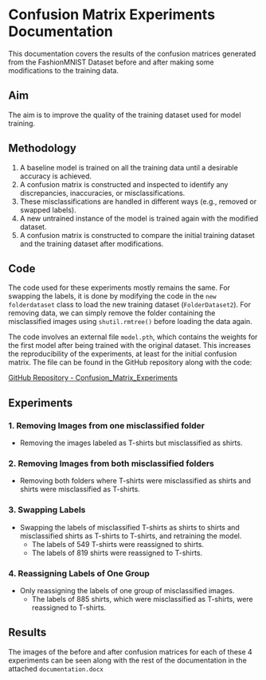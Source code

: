 # Confusion Matrix Experiments Documentation

This documentation covers the results of the confusion matrices generated from the FashionMNIST Dataset before and after making some modifications to the training data.

## Aim

The aim is to improve the quality of the training dataset used for model training.

## Methodology

1. A baseline model is trained on all the training data until a desirable accuracy is achieved.
2. A confusion matrix is constructed and inspected to identify any discrepancies, inaccuracies, or misclassifications.
3. These misclassifications are handled in different ways (e.g., removed or swapped labels).
4. A new untrained instance of the model is trained again with the modified dataset.
5. A confusion matrix is constructed to compare the initial training dataset and the training dataset after modifications.

## Code

The code used for these experiments mostly remains the same. For swapping the labels, it is done by modifying the code in the `new folderdataset` class to load the new training dataset (`FolderDataset2`). For removing data, we can simply remove the folder containing the misclassified images using `shutil.rmtree()` before loading the data again.

The code involves an external file `model.pth`, which contains the weights for the first model after being trained with the original dataset. This increases the reproducibility of the experiments, at least for the initial confusion matrix. The file can be found in the GitHub repository along with the code:

[GitHub Repository - Confusion_Matrix_Experiments](https://github.com/Aadharsh1/ML-Deep-Learning/tree/main/Confusion_Matrix_Experiments/FashionMNIST)

## Experiments

### 1. Removing Images from one misclassified folder

- Removing the images labeled as T-shirts but misclassified as shirts.

### 2. Removing Images from both misclassified folders
- Removing both folders where T-shirts were misclassified as shirts and shirts were misclassified as T-shirts.

### 3. Swapping Labels

- Swapping the labels of misclassified T-shirts as shirts to shirts and misclassified shirts as T-shirts to T-shirts, and retraining the model.
  - The labels of 549 T-shirts were reassigned to shirts.
  - The labels of 819 shirts were reassigned to T-shirts.

### 4. Reassigning Labels of One Group

- Only reassigning the labels of one group of misclassified images.
  - The labels of 885 shirts, which were misclassified as T-shirts, were reassigned to T-shirts.

## Results 
The images of the before and after confusion matrices for each of these 4 experiments can be seen along with the rest of the documentation in the attached `documentation.docx`

